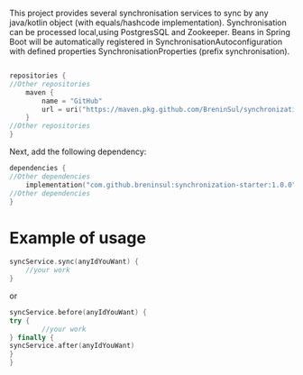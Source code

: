 This project provides several synchronisation services to sync by any java/kotlin object (with equals/hashcode implementation).
Synchronisation can be processed local,using PostgresSQL and Zookeeper.
Beans in Spring Boot will be automatically registered in SynchronisationAutoconfiguration with defined properties SynchronisationProperties (prefix synchronisation).

````kotlin

repositories {
//Other repositories
    maven {
        name = "GitHub"
        url = uri("https://maven.pkg.github.com/BreninSul/synchronization-starter")
    }
//Other repositories
}
````

 Next, add the following dependency:

````kotlin
dependencies {
//Other dependencies
    implementation("com.github.breninsul:synchronization-starter:1.0.0")
//Other dependencies
}

````
# Example of usage

````kotlin
syncService.sync(anyIdYouWant) {
    //your work
}
````

or

````kotlin
syncService.before(anyIdYouWant) {
try {
        //your work
} finally {
syncService.after(anyIdYouWant)
}
}
````
